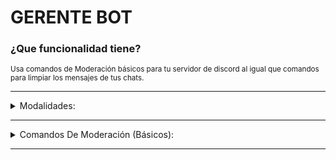 # GERENTE BOT

### ¿Que funcionalidad tiene?

<sup> 
  Usa comandos de Moderación básicos para tu servidor de discord al igual que comandos para limpiar los mensajes de tus chats.
  
</sup>

---

<details><summary> Modalidades: </summary>

<p>
  
> - [ ] Bienvenidas.
>
> - [ ] Despedidas.
>
> - [x] ~~Moderación.~~
>
> - [ ] Sugeréncias.
>
> - [ ] Sorteos.
>
> - [ ] Webhooks.
>
> - [ ] Músicas.

</p>

</details>

---

<details><summary> Comandos De Moderación (Básicos): </summary>

<p>

---
  
> + `/Kick`
>
> **Formato:**
>
>  `/Kick:` `@User` `Motivo:(Opcional)`
> 
> **Ejemplo:** 
>
> `/Kick: @Orob1531 "Por mandar spam"`
> 
> **Descripción:**
>
> Expulsa a un usuário del servidor.
  
---
  
> + `/Ban`
>
> **Formato:**
>
>  `/Ban:` `@User` `Motivo:(Opcional)`
>
> **Ejemplo:** 
>
> `/Ban: @Orob1531 "Por mandar spam"`
>
> **Descripción:**
>
> Banea a un usuário del servidor.
  
---

> + `/Unban`
>
> **Formato:**
>
>  `/Unban:` `{Usertag}` `Motivo:(Opcional)`
>
> **Ejemplo:** 
>
> `/Unban: Orob1531#3887`
>
> **Descripción:**
>
> Desbanea a un usuário del servidor.
  
--- 
  
> + `/Clear`
>
> **Formato:**
>
>  `/Clear:` `Valor:(Opcional)`
> 
> **Ejemplo:** 
>
> `/Clear: 12` = Elimina 12 mensajes del chat actual.
> ```
> Nota: Si ejecutado el comando sin valor, este eliminará apenas 5 mensajes.
> ```
> 
> **Descripción:**
>
> Elimina una cantidad específica de mensajes del canal actual.

</p>

</details>

---
